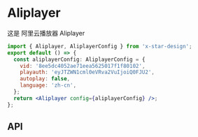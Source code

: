 # Aliplayer

这是 阿里云播放器 Aliplayer

```jsx
import { Aliplayer, AliplayerConfig } from 'x-star-design';
export default () => {
  const aliplayerConfig: AliplayerConfig = {
    vid: '8ee5dc4052ae71eea5625017f1f80102',
    playauth: 'eyJTZWN1cml0eVRva2VuIjoiQ0FJU2',
    autoplay: false,
    language: 'zh-cn',
  };
  return <Aliplayer config={aliplayerConfig} />;
};
```

## API

<API id="Aliplayer"></API>
